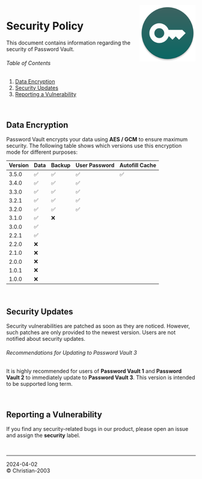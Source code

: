 <img src="docs/img/icon.png" height="150" align="right">

# Security Policy
This document contains information regarding the security of Password Vault.

###### Table of Contents
1. [Data Encryption](#data-encryption)
2. [Security Updates](#security-updates)
3. [Reporting a Vulnerability](#reporting-a-vulnerability)

<br/>

## Data Encryption
Password Vault encrypts your data using **AES / GCM** to ensure maximum security. The following table shows which versions use this encryption mode for different purposes:

Version | Data | Backup | User Password | Autofill Cache
--- | --- | --- | --- | ---
3.5.0 | :white_check_mark: | :white_check_mark: | :white_check_mark: | :white_check_mark:
3.4.0 | :white_check_mark: | :white_check_mark: | :white_check_mark: |
3.3.0 | :white_check_mark: | :white_check_mark: | :white_check_mark: |
3.2.1 | :white_check_mark: | :white_check_mark: | :white_check_mark: |
3.2.0 | :white_check_mark: | :white_check_mark: | :white_check_mark: |
3.1.0 | :white_check_mark: | :x: | |
3.0.0 | :white_check_mark: | | |
2.2.1 | :white_check_mark: | | |
2.2.0 | :x: | | |
2.1.0 | :x: | | |
2.0.0 | :x: | | |
1.0.1 | :x: | | |
1.0.0 | :x: | | |

<br/>

## Security Updates
Security vulnerabilities are patched as soon as they are noticed. However, such patches are only provided to the newest version. Users are not notified about security updates.

###### Recommendations for Updating to Password Vault 3
It is highly recommended for users of **Password Vault 1** and **Password Vault 2** to immediately update to **Password Vault 3**. This version is intended to be supported long term.

<br/>

## Reporting a Vulnerability
If you find any security-related bugs in our product, please open an issue and assign the **security** label.

<br/>

***
2024-04-02  
&copy; Christian-2003  
